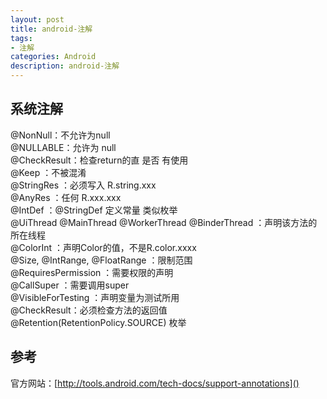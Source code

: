 ```yaml
---
layout: post
title: android-注解
tags:
- 注解
categories: Android
description: android-注解
---
```


## 系统注解

@NonNull：不允许为null    
@NULLABLE：允许为 null    
@CheckResult：检查return的直 是否 有使用    
@Keep ：不被混淆   
@StringRes ：必须写入 R.string.xxx    
@AnyRes ：任何 R.xxx.xxx    
@IntDef ：@StringDef 定义常量 类似枚举   
@UiThread @MainThread @WorkerThread @BinderThread ：声明该方法的所在线程    
@ColorInt ：声明Color的值，不是R.color.xxxx    
@Size, @IntRange, @FloatRange ：限制范围    
@RequiresPermission ：需要权限的声明    
@CallSuper ：需要调用super    
@VisibleForTesting ：声明变量为测试所用   
@CheckResult：必须检查方法的返回值
@Retention(RetentionPolicy.SOURCE)  枚举



## 参考

官方网站：[http://tools.android.com/tech-docs/support-annotations]()
